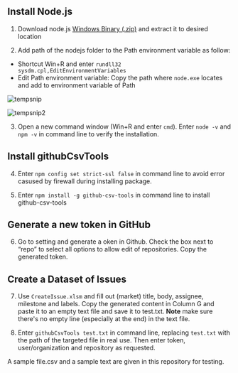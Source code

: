 ## Install Node.js

1. Download node.js [Windows Binary (.zip)](https://nodejs.org/en/download/) and extract it to desired location

2. Add path of the nodejs folder to the Path environment variable as follow:
  - Shortcut Win+R and enter `rundll32 sysdm.cpl,EditEnvironmentVariables`
  - Edit Path environment variable: Copy the path where `node.exe` locates and add to environment variable of Path
 
![tempsnip](https://user-images.githubusercontent.com/74153282/150343343-2e7e830a-ebea-4f78-9275-cfc743fc2da7.png)
 
![tempsnip2](https://user-images.githubusercontent.com/74153282/150344410-b7f051fe-d423-489e-a61d-1e0ca9f3e87b.png)

3. Open a new command window (Win+R and enter `cmd`). Enter `node -v` and `npm -v` in command line to verify the installation. 

## Install githubCsvTools

4. Enter `npm config set strict-ssl false` in command line to avoid error casused by firewall during installing package. 

5. Enter `npm install -g github-csv-tools` in command line to install github-csv-tools

## Generate a new token in GitHub

6. Go to setting and generate a oken in Github. Check the box next to “repo” to select all options to allow edit of repositories. Copy the generated token.

## Create a Dataset of Issues

7. Use `CreateIssue.xlsm` and fill out (market) title, body, assignee, milestone and labels. Copy the generated content in Column G and paste it to an empty text file and save it to test.txt. **Note** make sure there's no empty line (especially at the end) in the text file.

8. Enter `githubCsvTools test.txt` in command line, replacing `test.txt` with the path of the targeted file in real use. Then enter token, user/organization and repository as requested.

A sample file.csv and a sample text are given in this repository for testing.
